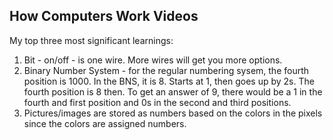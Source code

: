 ## How Computers Work Videos

My top three most significant learnings:
1. Bit - on/off - is one wire.  More wires will get you more options.
2. Binary Number System - for the regular numbering sysem, the fourth position is 1000.  In the BNS, it is 8.  Starts at 1, then goes up by 2s.  The fourth position is 8 then.  To get an answer of 9, there would be a 1 in the fourth and first position and 0s in the second and third positions.
3. Pictures/images are stored as numbers based on the colors in the pixels since the colors are assigned numbers.